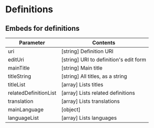 # Definitions

## Embeds for definitions

| Parameter | Contents |
| --- | --- |
| uri | [string] Definition URI |
| editUri | [string] URI to definition's edit form |
| mainTitle | [string] Main title |
| titleString | [string] All titles, as a string |
| titleList | [array] Lists titles |
| relatedDefinitionList | [array] Lists related definitions |
| translation | [array] Lists translations |
| mainLanguage | [object] |
| languageList | [array] Lists languages |
